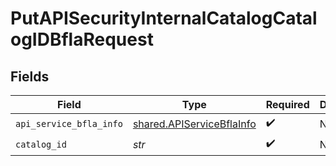 # PutAPISecurityInternalCatalogCatalogIDBflaRequest


## Fields

| Field                                                                  | Type                                                                   | Required                                                               | Description                                                            |
| ---------------------------------------------------------------------- | ---------------------------------------------------------------------- | ---------------------------------------------------------------------- | ---------------------------------------------------------------------- |
| `api_service_bfla_info`                                                | [shared.APIServiceBflaInfo](../../models/shared/apiservicebflainfo.md) | :heavy_check_mark:                                                     | N/A                                                                    |
| `catalog_id`                                                           | *str*                                                                  | :heavy_check_mark:                                                     | N/A                                                                    |